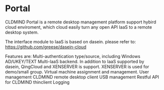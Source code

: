 # Portal
CLDMIND Portal is a remote desktop management platform support hybird cloud enviroment, which cloud easily turn any open API IaaS to a remote desktop system.

The interface module to IaaS is based on dasein. please refer to:
https://github.com/greese/dasein-cloud

Features are:
Multi-authentication type/source, including Windows AD/UKEY/TEXT
Multi-IaaS backend. In addition to IaaS supported by dasein, QingCloud and XENSERVER is support. XENSERVER is used for demo/small group.
Virtual machine assignment and management.
User management
CLDMIND remote desktop client USB management
Restful API for CLDMIND thinclient
Logging
